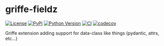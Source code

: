 # griffe-fieldz

[![License](https://img.shields.io/pypi/l/griffe-fieldz.svg?color=green)](https://github.com/tlambert03/griffe-fieldz/raw/main/LICENSE)
[![PyPI](https://img.shields.io/pypi/v/griffe-fieldz.svg?color=green)](https://pypi.org/project/griffe-fieldz)
[![Python Version](https://img.shields.io/pypi/pyversions/griffe-fieldz.svg?color=green)](https://python.org)
[![CI](https://github.com/tlambert03/griffe-fieldz/actions/workflows/ci.yml/badge.svg)](https://github.com/tlambert03/griffe-fieldz/actions/workflows/ci.yml)
[![codecov](https://codecov.io/gh/tlambert03/griffe-fieldz/branch/main/graph/badge.svg)](https://codecov.io/gh/tlambert03/griffe-fieldz)

Griffe extension adding support for data-class like things (pydantic, attrs, etc...)
